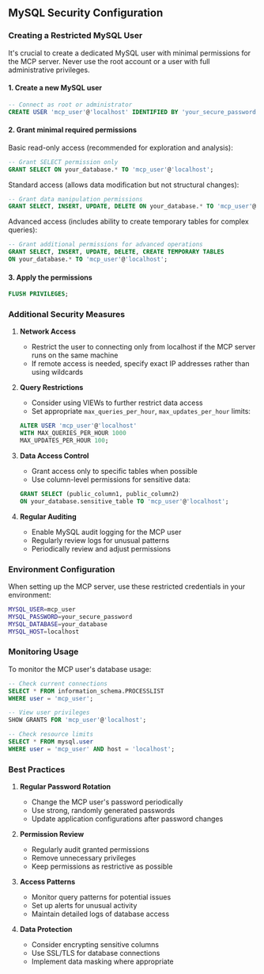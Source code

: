 ## MySQL Security Configuration

### Creating a Restricted MySQL User

It's crucial to create a dedicated MySQL user with minimal permissions for the MCP server. Never use the root account or a user with full administrative privileges.

#### 1. Create a new MySQL user

```sql
-- Connect as root or administrator
CREATE USER 'mcp_user'@'localhost' IDENTIFIED BY 'your_secure_password';
```

#### 2. Grant minimal required permissions

Basic read-only access (recommended for exploration and analysis):
```sql
-- Grant SELECT permission only
GRANT SELECT ON your_database.* TO 'mcp_user'@'localhost';
```

Standard access (allows data modification but not structural changes):
```sql
-- Grant data manipulation permissions
GRANT SELECT, INSERT, UPDATE, DELETE ON your_database.* TO 'mcp_user'@'localhost';
```

Advanced access (includes ability to create temporary tables for complex queries):
```sql
-- Grant additional permissions for advanced operations
GRANT SELECT, INSERT, UPDATE, DELETE, CREATE TEMPORARY TABLES 
ON your_database.* TO 'mcp_user'@'localhost';
```

#### 3. Apply the permissions
```sql
FLUSH PRIVILEGES;
```

### Additional Security Measures

1. **Network Access**
   - Restrict the user to connecting only from localhost if the MCP server runs on the same machine
   - If remote access is needed, specify exact IP addresses rather than using wildcards

2. **Query Restrictions**
   - Consider using VIEWs to further restrict data access
   - Set appropriate `max_queries_per_hour`, `max_updates_per_hour` limits:
   ```sql
   ALTER USER 'mcp_user'@'localhost' 
   WITH MAX_QUERIES_PER_HOUR 1000
   MAX_UPDATES_PER_HOUR 100;
   ```

3. **Data Access Control**
   - Grant access only to specific tables when possible
   - Use column-level permissions for sensitive data:
   ```sql
   GRANT SELECT (public_column1, public_column2) 
   ON your_database.sensitive_table TO 'mcp_user'@'localhost';
   ```

4. **Regular Auditing**
   - Enable MySQL audit logging for the MCP user
   - Regularly review logs for unusual patterns
   - Periodically review and adjust permissions

### Environment Configuration

When setting up the MCP server, use these restricted credentials in your environment:

```bash
MYSQL_USER=mcp_user
MYSQL_PASSWORD=your_secure_password
MYSQL_DATABASE=your_database
MYSQL_HOST=localhost
```

### Monitoring Usage

To monitor the MCP user's database usage:

```sql
-- Check current connections
SELECT * FROM information_schema.PROCESSLIST 
WHERE user = 'mcp_user';

-- View user privileges
SHOW GRANTS FOR 'mcp_user'@'localhost';

-- Check resource limits
SELECT * FROM mysql.user 
WHERE user = 'mcp_user' AND host = 'localhost';
```

### Best Practices

1. **Regular Password Rotation**
   - Change the MCP user's password periodically
   - Use strong, randomly generated passwords
   - Update application configurations after password changes

2. **Permission Review**
   - Regularly audit granted permissions
   - Remove unnecessary privileges
   - Keep permissions as restrictive as possible

3. **Access Patterns**
   - Monitor query patterns for potential issues
   - Set up alerts for unusual activity
   - Maintain detailed logs of database access

4. **Data Protection**
   - Consider encrypting sensitive columns
   - Use SSL/TLS for database connections
   - Implement data masking where appropriate